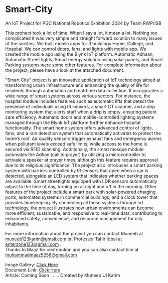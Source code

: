 # Smart-City
An IoT Project for PGC National Robotics Exhibition 2024 by Team RWP/ISB

This prohect took a lot of time. When I say a lot, it mean a lot. Nothing too complicated it was very simple and straight forward solution to many issues of the socities. We built mobile apps for 3 buildings Home, College, and Hospital. We can control doors, fans, and lights with mobile app. We created the mobile app using the Blynk IoT platform. Automatic Adhaan, Automatic Street lights, Smart energy solution using solar panels, and Smart Parking systems were some other features. For complete information about the project, please have a look at the attached document.

"Smart City" project is an innovative application of IoT technology aimed at transforming urban infrastructure and enhancing the quality of life for residents through automation and real-time data collection. It incorporates a wide range of smart systems across various sectors. For instance, the hospital module includes features such as automatic lifts that detect the presence of individuals using IR sensors, a smart CT scanner, and a drip monitoring system that alerts staff when a drip is empty, ensuring patient care efficiency. Automatic doors and mobile-controlled lighting systems managed through the Blynk IoT platform further enhance hospital functionality. The smart home system offers advanced control of lights, fans, and a rain detection system that automatically activates to protect the home’s roof. Air quality sensors trigger exhaust fans and emergency alarms when pollutant levels exceed safe limits, while access to the home is secured via RFID scanning. Additionally, the smart mosque module automates the Adhan (call to prayer) by utilizing a microcontroller to activate a speaker at prayer times, although this feature requires approval due to its religious significance. The project also introduces a smart parking system with barriers controlled by IR sensors that open when a car is detected, alongside an LED system that indicates whether parking spaces are available. Smart streetlights equipped with LDR sensors automatically adjust to the time of day, turning on at night and off in the morning. Other features of the project include a smart park with solar-powered charging ports, automated systems in commercial buildings, and a clock tower that provides timekeeping. By connecting all these systems through IoT technology, the project illustrates how urban environments can become more efficient, sustainable, and responsive to real-time data, contributing to enhanced safety, convenience, and resource management for city inhabitants.

For more information about the project you can contact Muneeb at muneeb123karim@gmail.com or, Professor Tahir Iqbal at enterzone123@gmail.com . <br>
Thanks to Maaz for contribution and you can also contact him at muhammadmaaz5258@gmail.com <br>


Image Gallery: <a href="https://mega.nz/folder/9NQFnLRA#2EGFezg7hKZYjzW8xVjetA">Click Here</a> <br>
Document Link: <a href="https://mega.nz/file/UNpUEb5Q#YmjTjTUQpj2fNxqYtVGg4wEZolsDmWtb6ZFnxzFv9HM">Click Here</a> <br>
Article: Coming Soon
.
.
.
.
Created by Muneeb Ul Karim

